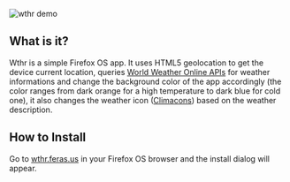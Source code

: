 ![wthr demo](http://i.imgur.com/jWzorAM.gif)

## What is it?
Wthr is a simple Firefox OS app. It uses HTML5 geolocation to get the device current location, queries [World Weather Online APIs](http://worldweatheronline.com/free-weather-feed.aspx) for weather informations and change the background color of the app accordingly (the color ranges from dark orange for a high temperature to dark blue for cold one), it also changes the weather icon ([Climacons](http://adamwhitcroft.com/climacons/font/)) based on the weather description.




## How to Install 

Go to [wthr.feras.us](http://wthr.feras.us) in your Firefox OS browser and the install dialog will appear.
